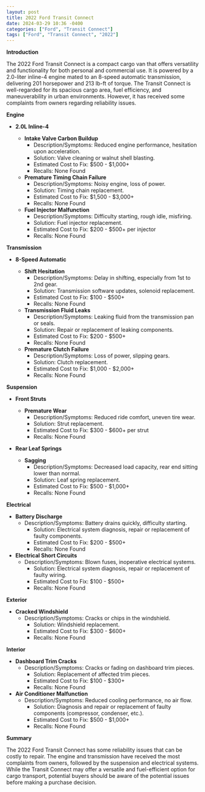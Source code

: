 ```yaml
---
layout: post
title: 2022 Ford Transit Connect
date: 2024-03-29 10:36 -0400
categories: ["Ford", "Transit Connect"]
tags: ["Ford", "Transit Connect", "2022"]
---
```

**Introduction**

The 2022 Ford Transit Connect is a compact cargo van that offers versatility and functionality for both personal and commercial use. It is powered by a 2.0-liter inline-4 engine mated to an 8-speed automatic transmission, delivering 201 horsepower and 213 lb-ft of torque. The Transit Connect is well-regarded for its spacious cargo area, fuel efficiency, and maneuverability in urban environments. However, it has received some complaints from owners regarding reliability issues.

**Engine**

* **2.0L Inline-4**

    * **Intake Valve Carbon Buildup**
        * Description/Symptoms: Reduced engine performance, hesitation upon acceleration.
        * Solution: Valve cleaning or walnut shell blasting.
        * Estimated Cost to Fix: $500 - $1,000+
        * Recalls: None Found
    * **Premature Timing Chain Failure**
        * Description/Symptoms: Noisy engine, loss of power.
        * Solution: Timing chain replacement.
        * Estimated Cost to Fix: $1,500 - $3,000+
        * Recalls: None Found
    * **Fuel Injector Malfunction**
        * Description/Symptoms: Difficulty starting, rough idle, misfiring.
        * Solution: Fuel injector replacement.
        * Estimated Cost to Fix: $200 - $500+ per injector
        * Recalls: None Found

**Transmission**

* **8-Speed Automatic**

    * **Shift Hesitation**
        * Description/Symptoms: Delay in shifting, especially from 1st to 2nd gear.
        * Solution: Transmission software updates, solenoid replacement.
        * Estimated Cost to Fix: $100 - $500+
        * Recalls: None Found
    * **Transmission Fluid Leaks**
        * Description/Symptoms: Leaking fluid from the transmission pan or seals.
        * Solution: Repair or replacement of leaking components.
        * Estimated Cost to Fix: $200 - $500+
        * Recalls: None Found
    * **Premature Clutch Failure**
        * Description/Symptoms: Loss of power, slipping gears.
        * Solution: Clutch replacement.
        * Estimated Cost to Fix: $1,000 - $2,000+
        * Recalls: None Found

**Suspension**

* **Front Struts**
    * **Premature Wear**
        * Description/Symptoms: Reduced ride comfort, uneven tire wear.
        * Solution: Strut replacement.
        * Estimated Cost to Fix: $300 - $600+ per strut
        * Recalls: None Found

* **Rear Leaf Springs**
    * **Sagging**
        * Description/Symptoms: Decreased load capacity, rear end sitting lower than normal.
        * Solution: Leaf spring replacement.
        * Estimated Cost to Fix: $500 - $1,000+
        * Recalls: None Found

**Electrical**

* **Battery Discharge**
    * Description/Symptoms: Battery drains quickly, difficulty starting.
        * Solution: Electrical system diagnosis, repair or replacement of faulty components.
        * Estimated Cost to Fix: $200 - $500+
        * Recalls: None Found
* **Electrical Short Circuits**
    * Description/Symptoms: Blown fuses, inoperative electrical systems.
        * Solution: Electrical system diagnosis, repair or replacement of faulty wiring.
        * Estimated Cost to Fix: $100 - $500+
        * Recalls: None Found

**Exterior**

* **Cracked Windshield**
    * Description/Symptoms: Cracks or chips in the windshield.
        * Solution: Windshield replacement.
        * Estimated Cost to Fix: $300 - $600+
        * Recalls: None Found

**Interior**

* **Dashboard Trim Cracks**
    * Description/Symptoms: Cracks or fading on dashboard trim pieces.
        * Solution: Replacement of affected trim pieces.
        * Estimated Cost to Fix: $100 - $300+
        * Recalls: None Found
* **Air Conditioner Malfunction**
    * Description/Symptoms: Reduced cooling performance, no air flow.
        * Solution: Diagnosis and repair or replacement of faulty components (compressor, condenser, etc.).
        * Estimated Cost to Fix: $500 - $1,000+
        * Recalls: None Found

**Summary**

The 2022 Ford Transit Connect has some reliability issues that can be costly to repair. The engine and transmission have received the most complaints from owners, followed by the suspension and electrical systems. While the Transit Connect may offer a versatile and fuel-efficient option for cargo transport, potential buyers should be aware of the potential issues before making a purchase decision.

